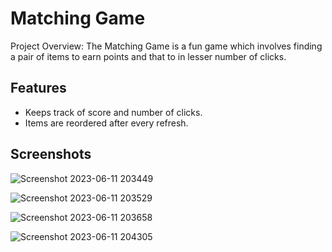 # Matching Game

Project Overview:
The Matching Game is a fun game which involves finding a pair of items to earn points and that to in lesser number of clicks.
 

## Features
- Keeps track of score and number of clicks.
- Items are reordered after every refresh.

## Screenshots
![Screenshot 2023-06-11 203449](https://github.com/ShashankMPatil/matching-game/assets/135035523/35cf697e-c39f-4c0f-86eb-0a2cb1c8c6c0)

![Screenshot 2023-06-11 203529](https://github.com/ShashankMPatil/matching-game/assets/135035523/675ec26e-a181-4ae2-b357-9104cae911fa)

![Screenshot 2023-06-11 203658](https://github.com/ShashankMPatil/matching-game/assets/135035523/095b25bf-427b-4e37-b25c-aa2f67c692b8)

![Screenshot 2023-06-11 204305](https://github.com/ShashankMPatil/matching-game/assets/135035523/3e9f9b14-6570-4347-ad4c-2931bacfe61b)
